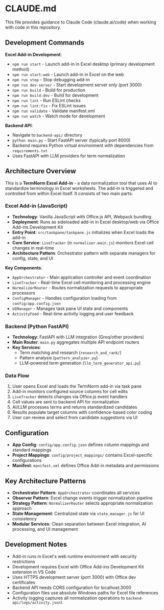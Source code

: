 # CLAUDE.md

This file provides guidance to Claude Code (claude.ai/code) when working with code in this repository.

## Development Commands

**Excel Add-in Development**:
- `npm run start` - Launch add-in in Excel desktop (primary development method)
- `npm run start:web` - Launch add-in in Excel on the web
- `npm run stop` - Stop debugging add-in
- `npm run dev-server` - Start development server only (port 3000)
- `npm run build` - Build for production
- `npm run build:dev` - Build for development  
- `npm run lint` - Run ESLint checks
- `npm run lint:fix` - Fix ESLint issues
- `npm run validate` - Validate manifest.xml
- `npm run watch` - Watch mode for development

**Backend API**:
- Navigate to `backend-api/` directory
- `python main.py` - Start FastAPI server (typically port 8000)
- Backend requires Python virtual environment with dependencies from `requirements.txt`
- Uses FastAPI with LLM providers for term normalization

## Architecture Overview

This is a **TermNorm Excel Add-in** - a data normalization tool that uses AI to standardize terminology in Excel worksheets. The add-in is triggered and controlled from within Excel itself. It consists of two main parts:

### Excel Add-in (JavaScript)
- **Technology**: Vanilla JavaScript with Office.js API, Webpack bundling
- **Deployment**: Runs as sideloaded add-in in Excel desktop/web via Office Add-ins Development Kit
- **Entry Point**: `src/taskpane/taskpane.js` initializes when Excel loads the add-in
- **Core Service**: `LiveTracker` (in `normalizer.main.js`) monitors Excel cell changes in real-time
- **Architecture Pattern**: Orchestrator pattern with separate managers for config, state, and UI

**Key Components**:
- `AppOrchestrator` - Main application controller and event coordination
- `LiveTracker` - Real-time Excel cell monitoring and processing engine  
- `NormalizerRouter` - Routes normalization requests to appropriate processors
- `ConfigManager` - Handles configuration loading from `config/app.config.json`
- `UIManager` - Manages task pane UI state and components
- `ActivityFeed` - Real-time activity logging and user feedback

### Backend (Python FastAPI)
- **Technology**: FastAPI with LLM integration (Groq/other providers)
- **Main Router**: `main.py` aggregates multiple API endpoint routers
- **Key Services**: 
  - Term matching and research (`research_and_rank/`)
  - Pattern analysis (`pattern_analyzer.py`)
  - LLM-powered term generation (`llm_term_generator_api.py`)

### Data Flow
1. User opens Excel and loads the TermNorm add-in via task pane
2. Add-in monitors configured source columns for cell edits
3. `LiveTracker` detects changes via Office.js event handlers
4. Cell values are sent to backend API for normalization
5. AI/LLM processes terms and returns standardized candidates
6. Results populate target columns with confidence-based color coding
7. User can review and select from candidate suggestions via UI

## Configuration

- **App Config**: `config/app.config.json` defines column mappings and standard mappings
- **Project Mappings**: `config/project_mappings/` contains Excel-specific configurations
- **Manifest**: `manifest.xml` defines Office Add-in metadata and permissions

## Key Architecture Patterns

- **Orchestrator Pattern**: `AppOrchestrator` coordinates all services
- **Observer Pattern**: Excel change events trigger normalization pipeline
- **Strategy Pattern**: `NormalizerRouter` selects appropriate normalization approach
- **State Management**: Centralized state via `state.manager.js` for UI consistency
- **Modular Services**: Clean separation between Excel integration, AI processing, and UI management

## Development Notes

- Add-in runs in Excel's web runtime environment with security restrictions
- Development requires Excel with Office Add-ins Development Kit extension in VS Code
- Uses HTTPS development server (port 3000) with Office dev certificates
- Backend API needs CORS configuration for localhost:3000
- Configuration files use absolute Windows paths for Excel file references
- Activity logging captures all normalization operations to `backend-api/logs/activity.jsonl`